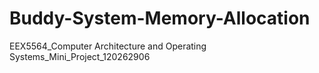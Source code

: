 # Buddy-System-Memory-Allocation
EEX5564_Computer Architecture and Operating Systems_Mini_Project_120262906
